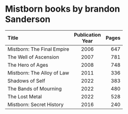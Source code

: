 # Mistborn books by brandon Sanderson

Title|Publication<br>Year|Pages
:---|:---:|--:
Mistborn: The Final Empire|2006|647
The Well of Ascension|2007|781
The Hero of Ages|2008|748
Mistborn: The Alloy of Law|2011|336
Shadows of Self|2022|383
The Bands of Mourning|2022|480
The Lost Metal|2022|528
Mistborn: Secret History|2016|240